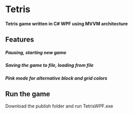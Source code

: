 # Tetris
#### Tetris game written in C# WPF using MVVM architecture
## Features
##### Pausing, starting new game

##### Saving the game to file, loading from file

##### Pink mode for alternative block and grid colors

## Run the game
Download the publish folder and run TetrisWPF.exe

